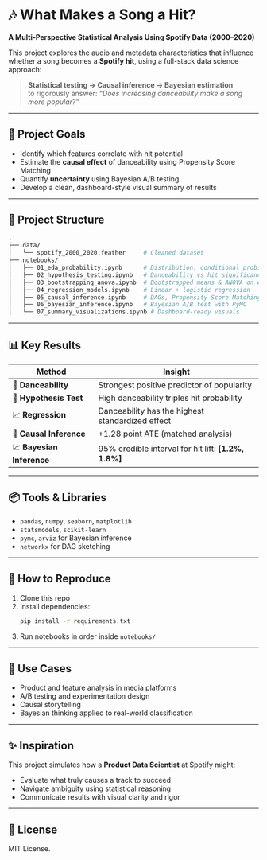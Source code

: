 
# 🎶 What Makes a Song a Hit?  
**A Multi-Perspective Statistical Analysis Using Spotify Data (2000–2020)**

This project explores the audio and metadata characteristics that influence whether a song becomes a **Spotify hit**, using a full-stack data science approach:

> **Statistical testing → Causal inference → Bayesian estimation**  
> to rigorously answer: _“Does increasing danceability make a song more popular?”_

---

## 🧠 Project Goals

- Identify which features correlate with hit potential
- Estimate the **causal effect** of danceability using Propensity Score Matching
- Quantify **uncertainty** using Bayesian A/B testing
- Develop a clean, dashboard-style visual summary of results

---

## 📁 Project Structure

```bash
.
├── data/
│   └── spotify_2000_2020.feather     # Cleaned dataset
├── notebooks/
│   ├── 01_eda_probability.ipynb      # Distribution, conditional probs, rare event framing
│   ├── 02_hypothesis_testing.ipynb   # Danceability vs hit significance test
│   ├── 03_bootstrapping_anova.ipynb  # Bootstrapped means & ANOVA on explicit
│   ├── 04_regression_models.ipynb    # Linear + logistic regression
│   ├── 05_causal_inference.ipynb     # DAGs, Propensity Score Matching
│   ├── 06_bayesian_inference.ipynb   # Bayesian A/B test with PyMC
│   └── 07_summary_visualizations.ipynb # Dashboard-ready visuals
```

---

## 📊 Key Results

| Method | Insight |
|--------|--------|
| 🎯 **Danceability** | Strongest positive predictor of popularity |
| 🧪 **Hypothesis Test** | High danceability triples hit probability |
| 📈 **Regression** | Danceability has the highest standardized effect |
| 🧠 **Causal Inference** | +1.28 point ATE (matched analysis) |
| 📈 **Bayesian Inference** | 95% credible interval for hit lift: **[1.2%, 1.8%]** |

---

## 📦 Tools & Libraries

- `pandas`, `numpy`, `seaborn`, `matplotlib`
- `statsmodels`, `scikit-learn`
- `pymc`, `arviz` for Bayesian inference
- `networkx` for DAG sketching

---

## 🧭 How to Reproduce

1. Clone this repo
2. Install dependencies:  
   ```bash
   pip install -r requirements.txt
   ```
3. Run notebooks in order inside `notebooks/`

---

## 📌 Use Cases

- Product and feature analysis in media platforms
- A/B testing and experimentation design
- Causal storytelling 
- Bayesian thinking applied to real-world classification

---

## ✨ Inspiration

This project simulates how a **Product Data Scientist** at Spotify might:
- Evaluate what truly causes a track to succeed
- Navigate ambiguity using statistical reasoning
- Communicate results with visual clarity and rigor

---

## 🔗 License

MIT License.